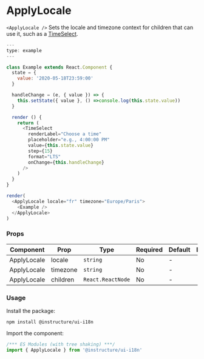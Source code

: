 # ApplyLocale


`<ApplyLocale />` Sets the locale and timezone context for children that can
use it, such as a [TimeSelect](#TimeSelect).

```js
---
type: example
---

class Example extends React.Component {
  state = {
    value: '2020-05-18T23:59:00'
  }

  handleChange = (e, { value }) => {
    this.setState({ value }, () =>console.log(this.state.value))
  }

  render () {
    return (
      <TimeSelect
        renderLabel="Choose a time"
        placeholder="e.g., 4:00:00 PM"
        value={this.state.value}
        step={15}
        format="LTS"
        onChange={this.handleChange}
      />
    )
  }
}

render(
  <ApplyLocale locale="fr" timezone="Europe/Paris">
    <Example />
  </ApplyLocale>
)
```


### Props

| Component | Prop | Type | Required | Default | Description |
|-----------|------|------|----------|---------|-------------|
| ApplyLocale | locale | `string` | No | - |  |
| ApplyLocale | timezone | `string` | No | - |  |
| ApplyLocale | children | `React.ReactNode` | No | - |  |

### Usage

Install the package:

```shell
npm install @instructure/ui-i18n
```

Import the component:

```javascript
/*** ES Modules (with tree shaking) ***/
import { ApplyLocale } from '@instructure/ui-i18n'
```

